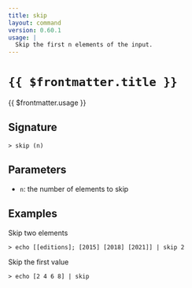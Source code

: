 ```yaml
---
title: skip
layout: command
version: 0.60.1
usage: |
  Skip the first n elements of the input.
---
```


# `{{ $frontmatter.title }}`

<div style='white-space: pre-wrap;'>{{ $frontmatter.usage }}</div>

## Signature

`> skip (n)`

## Parameters

- `n`: the number of elements to skip

## Examples

Skip two elements

```shell
> echo [[editions]; [2015] [2018] [2021]] | skip 2
```

Skip the first value

```shell
> echo [2 4 6 8] | skip
```
